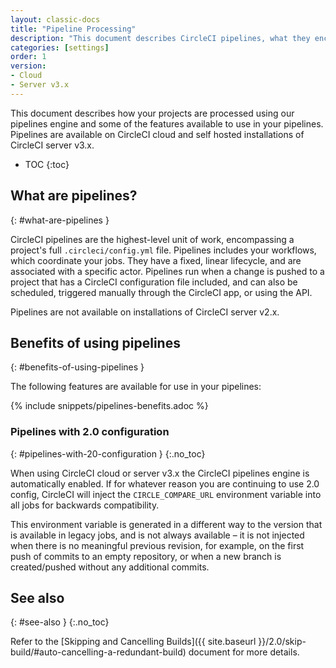 ```yaml
---
layout: classic-docs
title: "Pipeline Processing"
description: "This document describes CircleCI pipelines, what they encompass, and some features available to use in your pipelines"
categories: [settings]
order: 1
version:
- Cloud
- Server v3.x
---
```


This document describes how your projects are processed using our pipelines engine and some of the features available to use in your pipelines. Pipelines are available on CircleCI cloud and self hosted installations of CircleCI server v3.x.

* TOC
{:toc}

## What are pipelines?
{: #what-are-pipelines }

CircleCI pipelines are the highest-level unit of work, encompassing a project's full `.circleci/config.yml` file. Pipelines includes your workflows, which coordinate your jobs. They have a fixed, linear lifecycle, and are associated with a specific actor. Pipelines run when a change is pushed to a project that has a CircleCI configuration file included, and can also be scheduled, triggered manually through the CircleCI app, or using the API.

Pipelines are not available on installations of CircleCI server v2.x.

## Benefits of using pipelines
{: #benefits-of-using-pipelines }

The following features are available for use in your pipelines:

{% include snippets/pipelines-benefits.adoc %}

### Pipelines with 2.0 configuration
{: #pipelines-with-20-configuration }
{:.no_toc}

When using CircleCI cloud or server v3.x the CircleCI pipelines engine is automatically enabled. If for whatever reason you are continuing to use 2.0 config, CircleCI will inject the `CIRCLE_COMPARE_URL` environment variable into all jobs for backwards compatibility.

This environment variable is generated in a different way to the version that is available in legacy jobs, and is not always available – it is not injected when there is no meaningful previous revision, for example, on the first push of commits to an empty repository, or when a new branch is created/pushed without any additional commits.

## See also
{: #see-also }
{:.no_toc}

Refer to the [Skipping and Cancelling Builds]({{ site.baseurl }}/2.0/skip-build/#auto-cancelling-a-redundant-build) document for more details.
